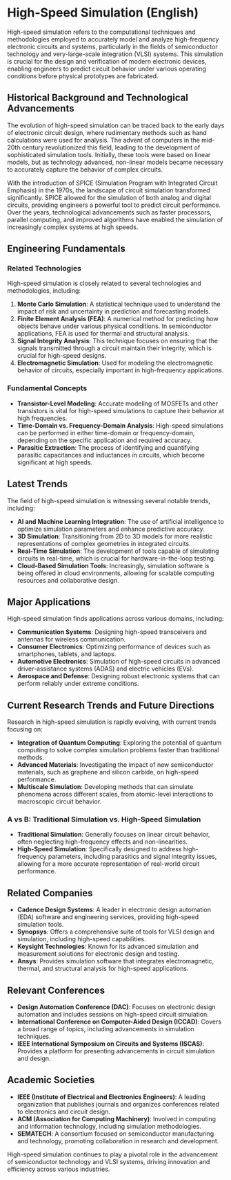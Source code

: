 # High-Speed Simulation (English)

High-speed simulation refers to the computational techniques and methodologies employed to accurately model and analyze high-frequency electronic circuits and systems, particularly in the fields of semiconductor technology and very-large-scale integration (VLSI) systems. This simulation is crucial for the design and verification of modern electronic devices, enabling engineers to predict circuit behavior under various operating conditions before physical prototypes are fabricated.

## Historical Background and Technological Advancements

The evolution of high-speed simulation can be traced back to the early days of electronic circuit design, where rudimentary methods such as hand calculations were used for analysis. The advent of computers in the mid-20th century revolutionized this field, leading to the development of sophisticated simulation tools. Initially, these tools were based on linear models, but as technology advanced, non-linear models became necessary to accurately capture the behavior of complex circuits.

With the introduction of SPICE (Simulation Program with Integrated Circuit Emphasis) in the 1970s, the landscape of circuit simulation transformed significantly. SPICE allowed for the simulation of both analog and digital circuits, providing engineers a powerful tool to predict circuit performance. Over the years, technological advancements such as faster processors, parallel computing, and improved algorithms have enabled the simulation of increasingly complex systems at high speeds.

## Engineering Fundamentals

### Related Technologies

High-speed simulation is closely related to several technologies and methodologies, including:

1. **Monte Carlo Simulation**: A statistical technique used to understand the impact of risk and uncertainty in prediction and forecasting models.
2. **Finite Element Analysis (FEA)**: A numerical method for predicting how objects behave under various physical conditions. In semiconductor applications, FEA is used for thermal and structural analysis.
3. **Signal Integrity Analysis**: This technique focuses on ensuring that the signals transmitted through a circuit maintain their integrity, which is crucial for high-speed designs.
4. **Electromagnetic Simulation**: Used for modeling the electromagnetic behavior of circuits, especially important in high-frequency applications.

### Fundamental Concepts

- **Transistor-Level Modeling**: Accurate modeling of MOSFETs and other transistors is vital for high-speed simulations to capture their behavior at high frequencies.
- **Time-Domain vs. Frequency-Domain Analysis**: High-speed simulations can be performed in either time-domain or frequency-domain, depending on the specific application and required accuracy.
- **Parasitic Extraction**: The process of identifying and quantifying parasitic capacitances and inductances in circuits, which become significant at high speeds.

## Latest Trends

The field of high-speed simulation is witnessing several notable trends, including:

- **AI and Machine Learning Integration**: The use of artificial intelligence to optimize simulation parameters and enhance predictive accuracy.
- **3D Simulation**: Transitioning from 2D to 3D models for more realistic representations of complex geometries in integrated circuits.
- **Real-Time Simulation**: The development of tools capable of simulating circuits in real-time, which is crucial for hardware-in-the-loop testing.
- **Cloud-Based Simulation Tools**: Increasingly, simulation software is being offered in cloud environments, allowing for scalable computing resources and collaborative design.

## Major Applications

High-speed simulation finds applications across various domains, including:

- **Communication Systems**: Designing high-speed transceivers and antennas for wireless communication.
- **Consumer Electronics**: Optimizing performance of devices such as smartphones, tablets, and laptops.
- **Automotive Electronics**: Simulation of high-speed circuits in advanced driver-assistance systems (ADAS) and electric vehicles (EVs).
- **Aerospace and Defense**: Designing robust electronic systems that can perform reliably under extreme conditions.

## Current Research Trends and Future Directions

Research in high-speed simulation is rapidly evolving, with current trends focusing on:

- **Integration of Quantum Computing**: Exploring the potential of quantum computing to solve complex simulation problems faster than traditional methods.
- **Advanced Materials**: Investigating the impact of new semiconductor materials, such as graphene and silicon carbide, on high-speed performance.
- **Multiscale Simulation**: Developing methods that can simulate phenomena across different scales, from atomic-level interactions to macroscopic circuit behavior.

### A vs B: Traditional Simulation vs. High-Speed Simulation

- **Traditional Simulation**: Generally focuses on linear circuit behavior, often neglecting high-frequency effects and non-linearities.
- **High-Speed Simulation**: Specifically designed to address high-frequency parameters, including parasitics and signal integrity issues, allowing for a more accurate representation of real-world circuit performance.

## Related Companies

- **Cadence Design Systems**: A leader in electronic design automation (EDA) software and engineering services, providing high-speed simulation tools.
- **Synopsys**: Offers a comprehensive suite of tools for VLSI design and simulation, including high-speed capabilities.
- **Keysight Technologies**: Known for its advanced simulation and measurement solutions for electronic design and testing.
- **Ansys**: Provides simulation software that integrates electromagnetic, thermal, and structural analysis for high-speed applications.

## Relevant Conferences

- **Design Automation Conference (DAC)**: Focuses on electronic design automation and includes sessions on high-speed circuit simulation.
- **International Conference on Computer-Aided Design (ICCAD)**: Covers a broad range of topics, including advancements in simulation techniques.
- **IEEE International Symposium on Circuits and Systems (ISCAS)**: Provides a platform for presenting advancements in circuit simulation and design.

## Academic Societies

- **IEEE (Institute of Electrical and Electronics Engineers)**: A leading organization that publishes journals and organizes conferences related to electronics and circuit design.
- **ACM (Association for Computing Machinery)**: Involved in computing and information technology, including simulation methodologies.
- **SEMATECH**: A consortium focused on semiconductor manufacturing and technology, promoting collaboration in research and development.

High-speed simulation continues to play a pivotal role in the advancement of semiconductor technology and VLSI systems, driving innovation and efficiency across various industries.
